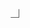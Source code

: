 <svg xmlns="http://www.w3.org/2000/svg" xmlns:xlink="http://www.w3.org/1999/xlink" width="10.40001pt" height="10.40001pt" viewBox="-0.2 -0.2 10.40001 10.40001 "><g transform="translate(0,10.20001 ) scale(1,-1) translate(0,0.2 )"><g><g stroke="rgb(0.0%,0.0%,0.0%)"><g fill="rgb(0.0%,0.0%,0.0%)"><g stroke-width="0.4pt"><g><path d=" M  0.0 0.0 L  10.00002 0.0 L  10.00002 10.00002  " style="fill:none"/></g></g></g></g></g></g></svg>